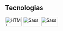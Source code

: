 ## Tecnologias

<div>
  <img alt="HTML" height="30" width="55" src="https://img.shields.io/badge/Python-3776AB?style=for-the-badge&logo=python&logoColor=white">
  <img alt="Sass" height="30" width="55" src="https://img.shields.io/badge/Django-092E20?style=for-the-badge&logo=django&logoColor=white">
  <img alt="Sass" height="30" width="55" src="https://img.shields.io/badge/HTML5-E34F26?style=for-the-badge&logo=html5&logoColor=white">
</div>
